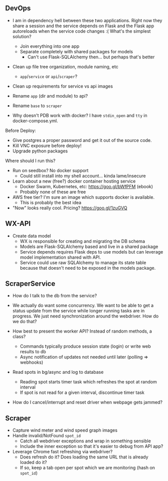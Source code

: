 
## DevOps ##

- I am in dependency hell between these two applications. Right now they share
  a session and the service depends on Flask and the Flask app autoreloads when
  the service code changes :( What's the simplest solution?
  - Join everything into one app
  - Separate completely with shared packages for models
    - Can't use Flask-SQLAlchemy then... but perhaps that's better

- Clean up file tree organization, module naming, etc
  - `app`/`service` or `api`/`scraper`?
- Clean up requirements for service vs api images
- Rename `app` (dir and module) to api?
- Rename `base` to `scraper`
- Why doesn't PDB work with docker? I have `stdin_open` and `tty` in
  docker-compose.yml.

Before Deploy:
  - Give postgres a proper password and get it out of the source code.
  - Kill VNC exposure before deploy!
  - Upgrade python packages

Where should I run this?
  - Run on seedbox? No docker support
    - Could still install into my shell account... kinda lame/insecure
  - Learn about a new (free?) docker container hosting service
    - Docker Swarm, Kubernetes, etc: https://goo.gl/bWfPFM (ebook)
    - Probably none of these are free
  - AWS free tier? I'm sure an image which supports docker is available.
    - This is probably the best idea
  - "Now" looks really cool. Pricing? https://goo.gl/1zuGVQ

## WX-API ##

- Create data model
  - WX is responsible for creating and migrating the DB schema
  - Models are Flask-SQLAlchemy based and live in a shared package
  - Service depends requires Flask deps to use models but can leverage model
    implementation shared with API.
  - Service could use raw SQLAlchemy to manage its state table because that
    doesn't need to be exposed in the models package.

## ScraperService ##

- How do I talk to the db from the service?

- We actually do want some concurrency. We want to be able to get a status
  update from the service while longer running tasks are in progress. We just
  need synchronization around the webdriver. How do we do that?

- How best to present the worker API? Instead of random methods, a class?
  - Commands typically produce session state (login) or write web results to db
  - Async notification of updates not needed until later (polling => webhooks)

- Read spots in bg/async and log to database
  - Reading spot starts timer task which refreshes the spot at random interval
  - If spot is not read for a given interval, discontinue timer task

- How do I cancel/interrupt and reset driver when webpage gets jammed?

## Scraper ##

- Capture wind meter and wind speed graph images
- Handle invalid/NotFound `spot_id`
  - Catch all webdriver exceptions and wrap in something sensible
  - Include the inner exception so that it's easier to debug from API app?
- Leverage Chrome fast refreshing via webdriver?
  - Does refresh do it? Does loading the same URL that is already loaded do it?
  - If so, keep a tab open per spot which we are monitoring (hash on `spot_id`)
